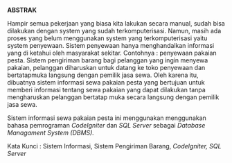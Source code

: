 **ABSTRAK**

Hampir semua pekerjaan yang biasa kita lakukan secara manual, sudah bisa dilakukan dengan system yang sudah terkomputerisasi. Namun, masih ada proses yang belum menggunakan system yang terkomputerisasi yaitu system penyewaan. Sistem penyewaan hanya menghandalkan informasi yang di ketahui oleh masyarakat sekitar. Contohnya : penyewaan pakaian pesta. Sistem pengiriman barang bagi pelanggan yang ingin menyewa pakaian, pelanggan diharuskan untuk datang ke toko penyewaan dan bertatapmuka langsung dengan pemilik jasa sewa. Oleh karena itu, dibuatnya sistem informasi sewa pakaian pesta yang bertujuan untuk memberi informasi tentang sewa pakaian yang dapat dilakukan tanpa mengharuskan pelanggan bertatap muka secara langsung dengan pemilik jasa sewa.

Sistem informasi sewa pakaian pesta ini menggunakan menggunakan bahasa pemrograman _CodeIgniter_ dan _SQL Server_ sebagai  _Database Managament System (DBMS)._

Kata Kunci : Sistem Informasi, Sistem Pengiriman Barang, _CodeIgniter, SQL Server_
